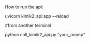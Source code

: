 How to run the api:

uvicorn kimik2_api:app --reload

#from another terminal

python call_kimik2_api.py "your_promp"
